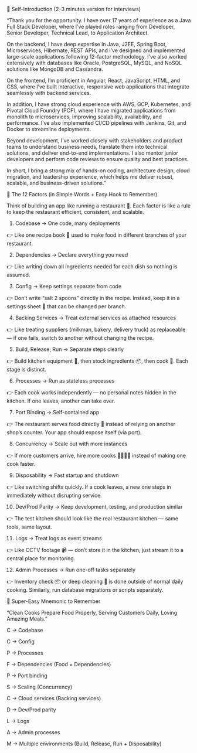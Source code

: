 🔹 Self-Introduction (2–3 minutes version for interviews)

“Thank you for the opportunity. I have over 17 years of experience as a Java Full Stack Developer, where I’ve played roles ranging from Developer, Senior Developer, Technical Lead, to Application Architect.

On the backend, I have deep expertise in Java, J2EE, Spring Boot, Microservices, Hibernate, REST APIs, and I’ve designed and implemented large-scale applications following 12-factor methodology. I’ve also worked extensively with databases like Oracle, PostgreSQL, MySQL, and NoSQL solutions like MongoDB and Cassandra.

On the frontend, I’m proficient in Angular, React, JavaScript, HTML, and CSS, where I’ve built interactive, responsive web applications that integrate seamlessly with backend services.

In addition, I have strong cloud experience with AWS, GCP, Kubernetes, and Pivotal Cloud Foundry (PCF), where I have migrated applications from monolith to microservices, improving scalability, availability, and performance. I’ve also implemented CI/CD pipelines with Jenkins, Git, and Docker to streamline deployments.

Beyond development, I’ve worked closely with stakeholders and product teams to understand business needs, translate them into technical solutions, and deliver end-to-end implementations. I also mentor junior developers and perform code reviews to ensure quality and best practices.

In short, I bring a strong mix of hands-on coding, architecture design, cloud migration, and leadership experience, which helps me deliver robust, scalable, and business-driven solutions.”

🌟 The 12 Factors (in Simple Words + Easy Hook to Remember)

Think of building an app like running a restaurant 🍴. Each factor is like a rule to keep the restaurant efficient, consistent, and scalable.

1. Codebase → One code, many deployments

👉 Like one recipe book 📖 used to make food in different branches of your restaurant.

2. Dependencies → Declare everything you need

👉 Like writing down all ingredients needed for each dish so nothing is assumed.

3. Config → Keep settings separate from code

👉 Don’t write “salt 2 spoons” directly in the recipe. Instead, keep it in a settings sheet 📝 that can be changed per branch.

4. Backing Services → Treat external services as attached resources

👉 Like treating suppliers (milkman, bakery, delivery truck) as replaceable — if one fails, switch to another without changing the recipe.

5. Build, Release, Run → Separate steps clearly

👉 Build kitchen equipment 🔧, then stock ingredients 📦, then cook 🍳. Each stage is distinct.

6. Processes → Run as stateless processes

👉 Each cook works independently — no personal notes hidden in the kitchen. If one leaves, another can take over.

7. Port Binding → Self-contained app

👉 The restaurant serves food directly 🍔 instead of relying on another shop’s counter. Your app should expose itself (via port).

8. Concurrency → Scale out with more instances

👉 If more customers arrive, hire more cooks 👨‍🍳👩‍🍳 instead of making one cook faster.

9. Disposability → Fast startup and shutdown

👉 Like switching shifts quickly. If a cook leaves, a new one steps in immediately without disrupting service.

10. Dev/Prod Parity → Keep development, testing, and production similar

👉 The test kitchen should look like the real restaurant kitchen — same tools, same layout.

11. Logs → Treat logs as event streams

👉 Like CCTV footage 📹 — don’t store it in the kitchen, just stream it to a central place for monitoring.

12. Admin Processes → Run one-off tasks separately

👉 Inventory check 📦 or deep cleaning 🧹 is done outside of normal daily cooking. Similarly, run database migrations or scripts separately.

🎯 Super-Easy Mnemonic to Remember

“Clean Cooks Prepare Food Properly, Serving Customers Daily, Loving Amazing Meals.”

C → Codebase

C → Config

P → Processes

F → Dependencies (Food = Dependencies)

P → Port binding

S → Scaling (Concurrency)

C → Cloud services (Backing services)

D → Dev/Prod parity

L → Logs

A → Admin processes

M → Multiple environments (Build, Release, Run + Disposability)
